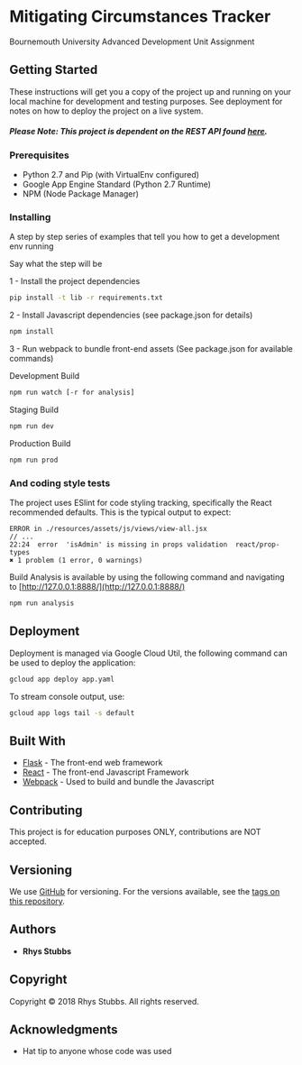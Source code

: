# Mitigating Circumstances Tracker
Bournemouth University Advanced Development Unit Assignment

## Getting Started

These instructions will get you a copy of the project up and running on your local machine for development and testing purposes. See deployment for notes on how to deploy the project on a live system.

##### Please Note: This project is dependent on the REST API found [here](https://github.com/rhysstubbs/MitigatingCircumstanceTrackerAPI).

### Prerequisites


* Python 2.7 and Pip (with VirtualEnv configured)
* Google App Engine Standard (Python 2.7 Runtime)
* NPM (Node Package Manager)

### Installing

A step by step series of examples that tell you how to get a development env running

Say what the step will be

1 - Install the project dependencies
```bash
pip install -t lib -r requirements.txt
```

2 - Install Javascript dependencies (see package.json for details)
```bash
npm install
```

3 - Run webpack to  bundle front-end assets (See package.json for available commands)

Development Build

```bash
npm run watch [-r for analysis]
```

Staging Build

```bash
npm run dev
```

Production Build
```bash
npm run prod
```

### And coding style tests

The project uses ESlint for code styling tracking, specifically the React recommended defaults. This is the typical output to expect:
```
ERROR in ./resources/assets/js/views/view-all.jsx
// ...
22:24  error  'isAdmin' is missing in props validation  react/prop-types
✖ 1 problem (1 error, 0 warnings)
```

Build Analysis is available by using the following command and navigating to [http://127.0.0.1:8888/](http://127.0.0.1:8888/)
```bash
npm run analysis
```

## Deployment

Deployment is managed via Google Cloud Util, the following command can be used to deploy the application:
```bash
gcloud app deploy app.yaml
```

To stream console output, use:
```bash
gcloud app logs tail -s default
```

## Built With

* [Flask](http://flask.pocoo.org/) - The front-end web framework
* [React](https://reactjs.org/) - The front-end Javascript Framework
* [Webpack](https://webpack.js.org/) - Used to build and bundle the Javascript

## Contributing

This project is for education purposes ONLY, contributions are NOT accepted.

## Versioning

We use [GitHub](https://github.com) for versioning. For the versions available, see the [tags on this repository](https://github.com/rhysstubbs/MitigatingCircumstancesTracker). 

## Authors

* **Rhys Stubbs**
## Copyright

Copyright &copy; 2018 Rhys Stubbs. All rights reserved.

## Acknowledgments

* Hat tip to anyone whose code was used